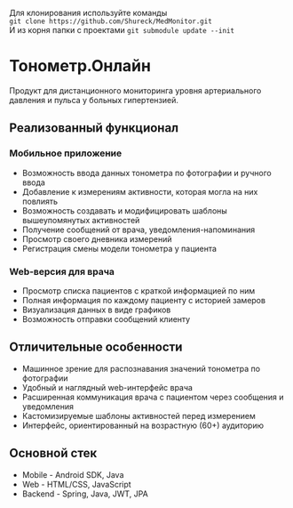 Для клонирования используйте команды  
`git clone https://github.com/Shureck/MedMonitor.git`  
И из корня папки с проектами
`git submodule update --init`

# Тонометр.Онлайн
Продукт для дистанционного мониторинга уровня артериального давления и пульса у больных гипертензией.

## Реализованный функционал
### Мобильное приложение
* Возможность ввода данных тонометра по фотографии и ручного ввода
* Добавление к измерениям активности, которая могла на них повлиять
* Возможность создавать и модифицировать шаблоны вышеупомянутых активностей
* Получение сообщений от врача, уведомления-напоминания
* Просмотр своего дневника измерений
* Регистрация смены модели тонометра у пациента

### Web-версия для врача
* Просмотр списка пациентов с краткой информацией по ним
* Полная информация по каждому пациенту с историей замеров
* Визуализация данных в виде графиков
* Возможность отправки сообщений клиенту

## Отличительные особенности
* Машинное зрение для распознавания значений тонометра по фотографии
* Удобный и наглядный web-интерфейс врача
* Расширенная коммуникация врача с пациентом через сообщения и уведомления
* Кастомизируемые шаблоны активностей перед измерением
* Интерфейс, ориентированный на возрастную (60+) аудиторию

## Основной стек
* Mobile - Android SDK, Java
* Web - HTML/CSS, JavaScript
* Backend - Spring, Java, JWT, JPA
